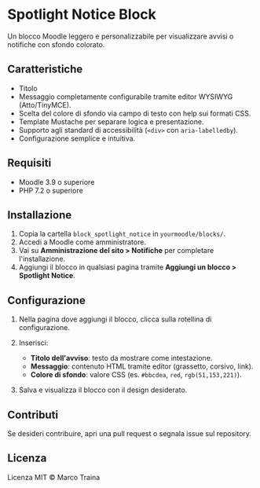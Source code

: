 # Spotlight Notice Block

Un blocco Moodle leggero e personalizzabile per visualizzare avvisi o notifiche con sfondo colorato.

## Caratteristiche

* Titolo
* Messaggio completamente configurabile tramite editor WYSIWYG (Atto/TinyMCE).
* Scelta del colore di sfondo via campo di testo con help sui formati CSS.
* Template Mustache per separare logica e presentazione.
* Supporto agli standard di accessibilità (`<div>` con `aria-labelledby`).
* Configurazione semplice e intuitiva.

## Requisiti

* Moodle 3.9 o superiore
* PHP 7.2 o superiore

## Installazione

1. Copia la cartella `block_spotlight_notice` in `yourmoodle/blocks/`.
2. Accedi a Moodle come amministratore.
3. Vai su **Amministrazione del sito > Notifiche** per completare l'installazione.
4. Aggiungi il blocco in qualsiasi pagina tramite **Aggiungi un blocco > Spotlight Notice**.

## Configurazione

1. Nella pagina dove aggiungi il blocco, clicca sulla rotellina di configurazione.
2. Inserisci:

   * **Titolo dell'avviso**: testo da mostrare come intestazione.
   * **Messaggio**: contenuto HTML tramite editor (grassetto, corsivo, link).
   * **Colore di sfondo**: valore CSS (es. `#bbcdea`, `red`, `rgb(51,153,221)`).
3. Salva e visualizza il blocco con il design desiderato.

## Contributi

Se desideri contribuire, apri una pull request o segnala issue sul repository.

## Licenza

Licenza MIT © Marco Traina